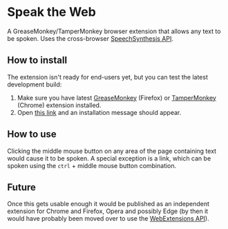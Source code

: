 # Speak the Web

A GreaseMonkey/TamperMonkey browser extension that allows any text to be spoken. Uses the cross-browser [SpeechSynthesis API](https://developer.mozilla.org/en-US/docs/Web/API/SpeechSynthesis).

## How to install

The extension isn't ready for end-users yet, but you can test the latest development build:

1. Make sure you have latest [GreaseMonkey](https://addons.mozilla.org/en-US/firefox/addon/greasemonkey/) (Firefox) or [TamperMonkey](https://chrome.google.com/webstore/detail/tampermonkey/dhdgffkkebhmkfjojejmpbldmpobfkfo?hl=en) (Chrome) extension installed.
2. Open [this link](https://rawgit.com/rotemdan/speak-the-web/master/build/speak-the-web.user.js) and an installation message should appear.

## How to use

Clicking the middle mouse button on any area of the page containing text would cause it to be spoken. A special exception is a link, which can be spoken using the `ctrl` + middle mouse button combination.

## Future

Once this gets usable enough it would be published as an independent extension for Chrome and Firefox, Opera and possibly Edge (by then it would have probably been moved over to use the [WebExtensions API](https://developer.mozilla.org/en-US/Add-ons/WebExtensions)).